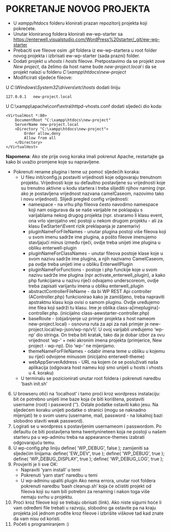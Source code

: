 # POKRETANJE NOVOG PROJEKTA

- U *xampp/htdocs* folderu klonirati prazan repozitorij projekta koji pokrećete.
- Unutar kloniranog foldera klonirati ew-wp-starter sa https://enterwell.visualstudio.com/WordPress%20starter/_git/ew-wp-starter
- Prebaciti sve fileove osim *.git* foldera iz ew-wp-startera u root folder novog projekta i izbrisati ew-wp-starter (sada prazni) folder.
- Dodati projekt u *vhosts* i *hosts* fileove. Pretpostavimo da se projekt zove *New project*, da želimo da host name bude *new-project.local* i da se projekt nalazi u folderu *C:\xampp\htdocs\new-project*
- Modificirati sljedeće fileove:

U *C:\Windows\System32\drivers\etc\hosts* dodati liniju    

    127.0.0.1	new-project.local

U C:\xampp\apache\conf\extra\httpd-vhosts.conf dodati sljedeći dio koda:

    <VirtualHost *:80>                            
        DocumentRoot "C:\xampp\htdocs\new-project"                
        ServerName new-project.local                          
        <Directory "C:\xampp\htdocs\new-project">          
            Order allow,deny    
            Allow from all 
        </Directory>
    </VirtualHost>
        
**Napomena**: Ako ste prije ovog koraka imali pokrenut Apache, restartajte ga kako bi uvažio promjene koje su napravljene.

- Pokrenuti rename plugina i teme uz pomoć sljedećih koraka:
    - U fileu init/config.js postaviti vrijednosti koje odgovaraju trenutnom projektu. Vrijednosti koje su defaultno postavljene su vrijednosti koje su trenutno aktivne u kodu startera i treba slijediti njihov naming (npr. ako je postavljena vrijednost nazvana camelCaseom, nazovimo tako i novu vrijednost). Slijedi pregled config vrijednosti:
        - namespace - na vrhu php fileova često navodimo namespace koji nam osigurava da se naše varijable ne poklapaju s varijablama nekog drugog projekta (npr. stvaramo li klasu event, ona vrlo vjerojatno već postoji u nekom drugom projektu - ali za klasu EwStarter\Event rizik preklapanja je zanemariv)
        - pluginNameForFileNames - unutar plugina postoji više fileova koji u svom imenu sadrže ime plugina, a pošto fileove imenujemo stavljajući minus između riječi, ovdje treba unijeti ime plugina u obliku enterwell-plugin
        - pluginNameForClassNames - unutar fileova postoje klase koje u svom nazivu sadrže ime plugina, a njih nazivamo CamelCaseom, pa ovdje treba unijeti ime u obliku EnterwellPlugin
        - pluginNameForFunctions - postoje i php funckije koje u svom nazivu sadrže ime plugina (npr activate_enterwell_plugin), a kako php funkcijama u nazivu riječi odvajamo underscoreom, ovdje treba zapisati varijantu imena u obliku enterwell_plugin
        - abstractControllerFileName - da bi WP REST Api controller (AController.php) funkcionirao kako je zamišljeno, treba napraviti apstraktnu klasu koja ovisi o samom pluginu. Ovdje uređujemo ime filea koji sadrži tu klasu. Ime je oblika class-a[imeplugina]-controller.php. (inicijalno class-aewstarter-controller.php)
        - baseRoute - (objašnjenje uz primjer projekta s host nameom new-project.local) - osnovna ruta za api za naš primjer je new-project.local/wp-json/wp-np/v1/. U ovoj varijabli uređujemo ‘wp-np’ dio stringa. On treba biti kratak, tako da je dobar izbor za ovu vrijednost ‘wp-’ + neki akronim imena projekta (primjerice, New project - wp-np). Dio ‘wp-’ ne mijenjamo.
        - themeNameForFileNames - odabir imena teme u obliku u kojemu su riječi odvojene minusom (inicijalno enterwell-theme)
        - webAppServerAddress - URL na kojem će se posluživati naša aplikacija (odgovara host nameu koji smo unijeli u hosts i vhosts u 4. koraku)
    - U terminalu se pozicionirati unutar root foldera i pokrenuti naredbu ‘bash init.sh’
6. U browseru otići na ‘localhost’ i tamo proći kroz wordpress instalaciju: bit će potrebno unijeti ime baze koja će biti korištena, postaviti username (root) i password (‘’). Ostale podatke ostaviti kako jesu. Na sljedećem koraku unijeti podatke o stranici (mogu se naknadno mijenjati) te o svom useru (username, mail, password - na lokalnoj bazi slobodno staviti weak password).
7. Logirati se u wordpress s postavljenim usernameom i passwordom. Po defaultu će biti postavljena tema twentynineteen koja ne postoji u našem starteru pa u wp-adminu treba na appearance-themes izabrati odgovarajuću temu.
8. U wp-config.php liniju
        define( 'WP_DEBUG', false );
	zamijeniti sa sljedećim linijama:
		define( 'EW_DEV', true );
        define( 'WP_DEBUG', true );
        define( 'WP_DEBUG_DISPLAY', true );
        define( 'WP_DEBUG_LOG', true );
9. Provjeriti je li sve OK:
    - Napraviti 'yarn install’ u temi
    - Pokrenuti ‘yarn start’ naredbu u temi
    - U wp-adminu upaliti plugin
Ako nema errora, unutar root foldera pokrenuti naredbu ‘bash cleanup.sh’ koja će očistiti projekt od fileova koji su nam bili potrebni za renaming i nakon toga više nemaju svrhu u projektu.
10. Proći kroz fileove koji se trebaju obrisati (link). Ako niste sigurni hoće li vam određeni file trebati u razvoju, slobodno ga ostavite pa na kraju projekta još jednom prođite kroz fileove i izbrišite viškove tad kad znate da vam nisu od koristi.
11. Početi s programiranjem :)
